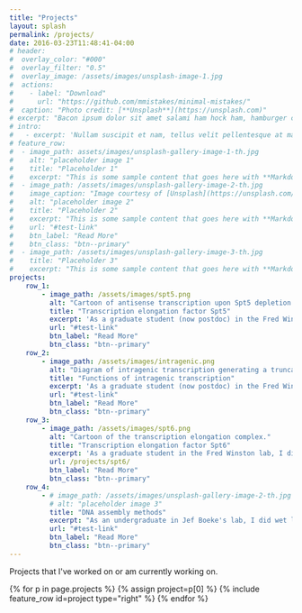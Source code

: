 ```yaml
---
title: "Projects"
layout: splash
permalink: /projects/
date: 2016-03-23T11:48:41-04:00
# header:
#  overlay_color: "#000"
#  overlay_filter: "0.5"
#  overlay_image: /assets/images/unsplash-image-1.jpg
#  actions:
#    - label: "Download"
#      url: "https://github.com/mmistakes/minimal-mistakes/"
#  caption: "Photo credit: [**Unsplash**](https://unsplash.com)"
# excerpt: "Bacon ipsum dolor sit amet salami ham hock ham, hamburger corned beef short ribs kielbasa biltong t-bone drumstick tri-tip tail sirloin pork chop."
# intro: 
#   - excerpt: 'Nullam suscipit et nam, tellus velit pellentesque at malesuada, enim eaque. Quis nulla, netus tempor in diam gravida tincidunt, *proin faucibus* voluptate felis id sollicitudin. Centered with `type="center"`'
# feature_row:
#  - image_path: assets/images/unsplash-gallery-image-1-th.jpg
#    alt: "placeholder image 1"
#    title: "Placeholder 1"
#    excerpt: "This is some sample content that goes here with **Markdown** formatting."
#  - image_path: /assets/images/unsplash-gallery-image-2-th.jpg
#    image_caption: "Image courtesy of [Unsplash](https://unsplash.com/)"
#    alt: "placeholder image 2"
#    title: "Placeholder 2"
#    excerpt: "This is some sample content that goes here with **Markdown** formatting."
#    url: "#test-link"
#    btn_label: "Read More"
#    btn_class: "btn--primary"
#  - image_path: /assets/images/unsplash-gallery-image-3-th.jpg
#    title: "Placeholder 3"
#    excerpt: "This is some sample content that goes here with **Markdown** formatting."
projects:
    row_1:
        - image_path: /assets/images/spt5.png
          alt: "Cartoon of antisense transcription upon Spt5 depletion."
          title: "Transcription elongation factor Spt5"
          excerpt: 'As a graduate student (now postdoc) in the Fred Winston lab, I do data science and data engineering work on a project using various genomic assays to study the conserved transcription elongation factor Spt5 in *Schizosaccharomyces pombe*.'
          url: "#test-link"
          btn_label: "Read More"
          btn_class: "btn--primary"
    row_2:
        - image_path: /assets/images/intragenic.png
          alt: "Diagram of intragenic transcription generating a truncated protein."
          title: "Functions of intragenic transcription"
          excerpt: 'As a graduate student (now postdoc) in the Fred Winston lab, I do data science and data engineering work on a project studying possible functions for intragenic transcription in yeast cells under stress conditions.'
          url: "#test-link"
          btn_label: "Read More"
          btn_class: "btn--primary"
    row_3:
        - image_path: /assets/images/spt6.png
          alt: "Cartoon of the transcription elongation complex."
          title: "Transcription elongation factor Spt6"
          excerpt: 'As a graduate student in the Fred Winston lab, I did data science and data engineering work on a project using various genomic assays to study the conserved transcription elongation factor Spt6 in *Saccharomyces cerevisiae*.'
          url: /projects/spt6/
          btn_label: "Read More"
          btn_class: "btn--primary"
    row_4:
        - # image_path: /assets/images/unsplash-gallery-image-2-th.jpg
          # alt: "placeholder image 3"
          title: "DNA assembly methods"
          excerpt: "As an undergraduate in Jef Boeke's lab, I did wet lab work on projects developing standardized combinatorial DNA assembly methods for synthetic biology."
          url: "#test-link"
          btn_label: "Read More"
          btn_class: "btn--primary"
---
```


Projects that I've worked on or am currently working on.

{% for p in page.projects %}
    {% assign project=p[0] %}
    {% include feature_row id=project type="right" %}
{% endfor %}

